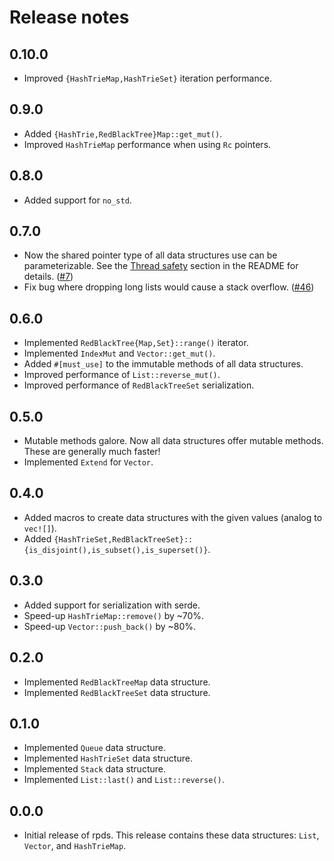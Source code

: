 # Release notes

## 0.10.0

* Improved `{HashTrieMap,HashTrieSet}` iteration performance.

## 0.9.0

* Added `{HashTrie,RedBlackTree}Map::get_mut()`.
* Improved `HashTrieMap` performance when using `Rc` pointers.

## 0.8.0

* Added support for `no_std`.

## 0.7.0

* Now the shared pointer type of all data structures use can be parameterizable.  See the
  [Thread safety](./README.md#thread-safety) section in the README for details.
  ([#7](https://github.com/orium/rpds/issues/7))
* Fix bug where dropping long lists would cause a stack overflow.  ([#46](https://github.com/orium/rpds/issues/46))

## 0.6.0

* Implemented `RedBlackTree{Map,Set}::range()` iterator.
* Implemented `IndexMut` and `Vector::get_mut()`.
* Added `#[must_use]` to the immutable methods of all data structures.
* Improved performance of `List::reverse_mut()`.
* Improved performance of `RedBlackTreeSet` serialization.

## 0.5.0

* Mutable methods galore.  Now all data structures offer mutable methods.  These are generally much faster!
* Implemented `Extend` for `Vector`.

## 0.4.0

* Added macros to create data structures with the given values (analog to `vec![]`).
* Added `{HashTrieSet,RedBlackTreeSet}::{is_disjoint(),is_subset(),is_superset()}`.

## 0.3.0
 
* Added support for serialization with serde.
* Speed-up `HashTrieMap::remove()` by ~70%.
* Speed-up `Vector::push_back()` by ~80%.

## 0.2.0

* Implemented `RedBlackTreeMap` data structure.
* Implemented `RedBlackTreeSet` data structure.

## 0.1.0

* Implemented `Queue` data structure.
* Implemented `HashTrieSet` data structure.
* Implemented `Stack` data structure.
* Implemented `List::last()` and `List::reverse()`.

## 0.0.0

* Initial release of rpds.  This release contains these data structures: `List`, `Vector`, and `HashTrieMap`.
